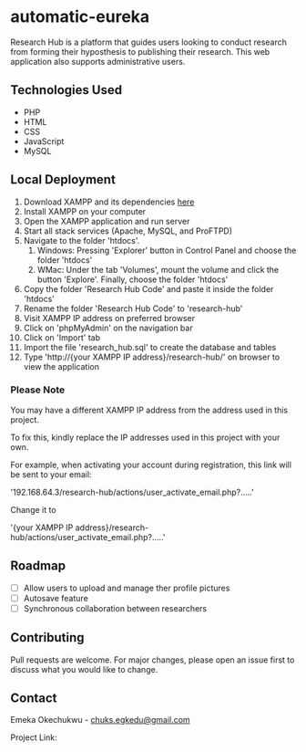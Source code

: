 # automatic-eureka
Research Hub is a platform that guides users looking to conduct research from forming their hyposthesis to publishing their research. This web application also supports administrative users.

## Technologies Used

* PHP
* HTML
* CSS
* JavaScript
* MySQL

## Local Deployment 

1. Download XAMPP and its dependencies [here](https://www.apachefriends.org/index.html "Official Apache website")
2. Install XAMPP on your computer
3. Open the XAMPP application and run server
4. Start all stack services (Apache, MySQL, and ProFTPD)
5. Navigate to the folder 'htdocs'.
    1. Windows: Pressing 'Explorer' button in Control Panel and choose the folder 'htdocs'
    2. WMac: Under the tab 'Volumes', mount the volume and click the button 'Explore'. Finally, choose the folder 'htdocs'
6. Copy the folder 'Research Hub Code' and paste it inside the folder 'htdocs'
7. Rename the folder 'Research Hub Code' to 'research-hub'
8. Visit XAMPP IP address on preferred browser
9. Click on 'phpMyAdmin' on the navigation bar
10. Click on 'Import' tab 
11. Import the file 'research_hub.sql' to create the database and tables
12. Type 'http://{your XAMPP IP address}/research-hub/' on browser to view the application


### Please Note

You may have a different XAMPP IP address from the address used in this project.

To fix this, kindly replace the IP addresses used in this project with your own.

For example, when activating your account during registration, this link will be sent to your email:

'192.168.64.3/research-hub/actions/user_activate_email.php?.....'

Change it to

'{your XAMPP IP address}/research-hub/actions/user_activate_email.php?.....'


## Roadmap

- [ ] Allow users to upload and manage ther profile pictures
- [ ] Autosave feature
- [ ] Synchronous collaboration between researchers

## Contributing
Pull requests are welcome. For major changes, please open an issue first to discuss what you would like to change.

## Contact

Emeka Okechukwu - chuks.egkedu@gmail.com

Project Link:

